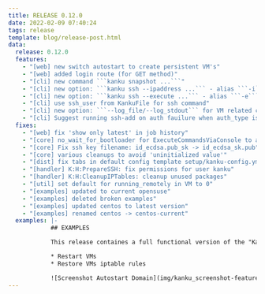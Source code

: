 ```yaml
---
title: RELEASE 0.12.0
date: 2022-02-09 07:40:24
tags: release
template: blog/release-post.html
data:
  release: 0.12.0
  features:
    - "[web] new switch autostart to create persistent VM's"
    - "[web] added login route (for GET method)"
    - "[cli] new command ```kanku snapshot ...```"
    - "[cli] new option: ```kanku ssh --ipaddress ...``` - alias ```-i```"
    - "[cli] new option: ```kanku ssh --execute ...``` - alias ```-e```"
    - "[cli] use ssh_user from KankuFile for ssh command"
    - "[cli] new option: ```--log_file/--log_stdout``` for VM related commands"
    - "[cli] Suggest running ssh-add on auth fauilure when auth_type is 'agent'"
  fixes:
    - "[web] fix 'show only latest' in job history"
    - "[core] no_wait_for_bootloader for ExecuteCommandsViaConsole to avoid waiting for bootloader"
    - "[core] Fix ssh key filename: id_ecdsa.pub_sk -> id_ecdsa_sk.pub"
    - "[core] various cleanups to avoid 'uninitialized value'"
    - "[dist] fix tabs in default config template setup/kanku-config.yml.tt2"
    - "[handler] K:H:PrepareSSH: fix permissions for user kanku"
    - "[handler] K:H:CleanupIPTables: cleanup unused packages"
    - "[util] set default for running_remotely in VM to 0"
    - "[examples] updated to current opensuse"
    - "[examples] deleted broken examples"
    - "[examples] updated centos to latest version"
    - "[examples] renamed centos -> centos-current"
  examples: |-
            ## EXAMPLES

            This release containes a full functional version of the "Kanku VM Autostart" feature for kanku clusters.

            * Restart VMs
            * Restore VMs iptable rules

            ![Screenshot Autostart Domain](img/kanku_screenshot-feature-autostart_domain.png)
---
```

